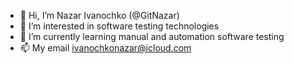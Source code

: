 - 👋 Hi, I’m Nazar Ivanochko (@GitNazar)
- 👀 I’m interested in software testing technologies
- 🌱 I’m currently learning manual and automation software testing
- 📫 My email ivanochkonazar@icloud.com   

